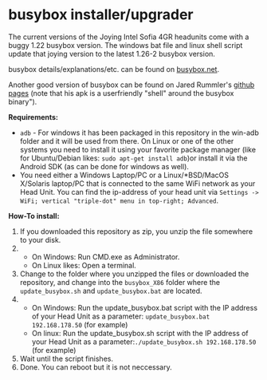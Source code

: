# busybox installer/upgrader

The current versions of the Joying Intel Sofia 4GR headunits come with a buggy 1.22 busybox version. The windows bat file and linux shell script update that joying version to the latest 1.26-2 busybox version.

busybox details/explanations/etc. can be found on [busybox.net](https://busybox.net/).

Another good version of busybox can be found on Jared Rummler's [github pages](https://github.com/jrummyapps/BusyBox) (note that his apk is a userfriendly "shell" around the busybox binary").


**Requirements:**</br>
  * `adb` - For windows it has been packaged in this repository in the win-adb folder and it will be used from there. On Linux or one of the other systems you need to install it using your favorite package manager (like for Ubuntu/Debian likes: `sudo apt-get install adb`)or install it via the Android SDK (as can be done for windows as well).
  * You need either a Windows Laptop/PC or a Linux/\*BSD/MacOS X/Solaris laptop/PC that is connected to the same WiFi network as your Head Unit. You can find the ip-address of your head unit via `Settings -> WiFi; vertical "triple-dot" menu in top-right; Advanced`. 

**How-To install:**</br>
1. If you downloaded this repository as zip, you unzip the file somewhere to your disk.
2. 
    * On Windows: Run CMD.exe as Administrator. 
    * On Linux likes: Open a terminal.
3. Change to the folder where you unzipped the files or downloaded the repository, and change into the `busybox_X86` folder where the `update_busybox.sh` and `update_busybox.bat` are located.
4. 
    * On Windows: Run the update_busybox.bat script with the IP address of your Head Unit as a parameter: `update_busybox.bat 192.168.178.50` (for example)
    * On linux: Run the update_busybox.sh script with the IP address of your Head Unit as a parameter:`./update_busybox.sh 192.168.178.50` (for example)
5. Wait until the script finishes.
6. Done. You can reboot but it is not neccessary.

